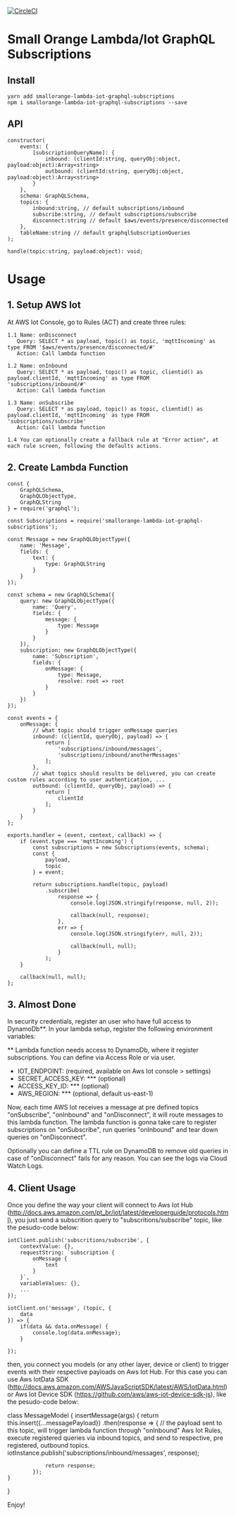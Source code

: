 [![CircleCI](https://circleci.com/gh/feliperohdee/smallorange-lambda-iot-graphql-subscriptions.svg?style=svg)](https://circleci.com/gh/feliperohdee/smallorange-lambda-iot-graphql-subscriptions)

# Small Orange Lambda/Iot GraphQL Subscriptions 

## Install

	yarn add smallorange-lambda-iot-graphql-subscriptions
	npm i smallorange-lambda-iot-graphql-subscriptions --save

## API
	constructor(
		events: {
			[subscriptionQueryName]: {
				inbound: (clientId:string, queryObj:object, payload:object):Array<string>
				outbound: (clientId:string, queryObj:object, payload:object):Array<string>
			}
		},
		schema: GraphQLSchema,
		topics: {
			inbound:string, // default subscriptions/inbound
			subscribe:string, // default subscriptions/subscribe
			disconnect:string // default $aws/events/presence/disconnected
		},
		tableName:string // default graphqlSubscriptionQueries
	);

	handle(topic:string, payload:object): void;

# Usage

## 1. Setup AWS Iot

At AWS Iot Console, go to Rules (ACT) and create three rules:

	1.1 Name: onDisconnect
	   Query: SELECT * as payload, topic() as topic, 'mqttIncoming' as type FROM '$aws/events/presence/disconnected/#'
	   Action: Call lambda function

	1.2 Name: onInbound
	   Query: SELECT * as payload, topic() as topic, clientid() as payload.clientId, 'mqttIncoming' as type FROM 'subscriptions/inbound/#'
	   Action: Call lambda function

	1.3 Name: onSubscribe
	   Query: SELECT * as payload, topic() as topic, clientid() as payload.clientId, 'mqttIncoming' as type FROM 'subscriptions/subscribe'
	   Action: Call lambda function

	1.4 You can optionally create a fallback rule at "Error action", at each rule screen, following the defaults actions.

## 2. Create Lambda Function

	const {
		GraphQLSchema,
		GraphQLObjectType,
		GraphQLString
	} = require('graphql');

	const Subscriptions = require('smallorange-lambda-iot-graphql-subscriptions');

	const Message = new GraphQLObjectType({
		name: 'Message',
		fields: {
			text: {
				type: GraphQLString
			}
		}
	});

	const schema = new GraphQLSchema({
		query: new GraphQLObjectType({
			name: 'Query',
			fields: {
				message: {
					type: Message
				}
			}
		}),
		subscription: new GraphQLObjectType({
			name: 'Subscription',
			fields: {
				onMessage: {
					type: Message,
					resolve: root => root
				}
			}
		})
	});

	const events = {
		onMessage: {
			// what topic should trigger onMessage queries
			inbound: (clientId, queryObj, payload) => {
				return [
					'subscriptions/inbound/messages',
					'subscriptions/inbound/anotherMessages'
				];
			},
			// what topics should results be delivered, you can create custom rules according to user authentication, ...
			outbound: (clientId, queryObj, payload) => {
				return [
					clientId
				];
			}
		}
	};

	exports.handler = (event, context, callback) => {
		if (event.type === 'mqttIncoming') {
			const subscriptions = new Subscriptions(events, schema);
			const {
				payload,
				topic
			} = event;

			return subscriptions.handle(topic, payload)
				.subscribe(
					response => {
						console.log(JSON.stringify(response, null, 2));

						callback(null, response);
					},
					err => {
						console.log(JSON.stringify(err, null, 2));

						callback(null, null);
					}
				);
		}

		callback(null, null);
	};

## 3. Almost Done

In security credentials, register an user who have full access to DynamoDb**.
In your lambda setup, register the following environment variables:

** Lambda function needs access to DynamoDb, where it register subscriptions. You can define via Access Role or via user.

- IOT_ENDPOINT: (required, available on Aws Iot console > settings)
- SECRET_ACCESS_KEY: *** (optional)
- ACCESS_KEY_ID: *** (optional)
- AWS_REGION: *** (optional, default us-east-1)

Now, each time AWS Iot receives a message at pre defined topics "onSubscribe", "onInbound" and "onDisconnect", it will route messages to this lambda function. The lambda function is gonna take care to register subscriptions on "onSubscribe", run queries "onInbound" and tear down queries on "onDisconnect".

Optionally you can define a TTL rule on DynamoDB to remove old queries in case of "onDisconnect" fails for any reason.
You can see the logs via Cloud Watch Logs.

## 4. Client Usage

Once you define the way your client will connect to Aws Iot Hub (http://docs.aws.amazon.com/pt_br/iot/latest/developerguide/protocols.html), you just send a subscrition query to "subscritions/subscribe" topic, like the pesudo-code below:
	
	iotClient.publish('subscritions/subscribe', {
		contextValue: {},
		requestString: `subscription {
			onMessage {
				text
			}
		}`,
		variableValues: {},
		...
	});

	iotClient.on('message', (topic, {
		data
	}) => {
		if(data && data.onMessage) {
			console.log(data.onMessage);
		}

	});

then, you connect you models (or any other layer, device or client) to trigger events with their respective payloads on Aws Iot Hub. For this case you can use Aws IotData SDK (http://docs.aws.amazon.com/AWSJavaScriptSDK/latest/AWS/IotData.html) or Aws Iot Device SDK (https://github.com/aws/aws-iot-device-sdk-js), like the pesudo-code below:

class MessageModel {
	insertMessage(args) {
		return this.insert({...messagePayload})
			.then(response => {
				// the payload sent to this topic, will trigger lambda function through "onInbound" Aws Iot Rules, execute registered queries via inbound topics, and send to respective, pre registered, outbound topics.
				iotInstance.publish('subscriptions/inbound/messages', response);

				return response;
			});
	}
}

Enjoy!

		
